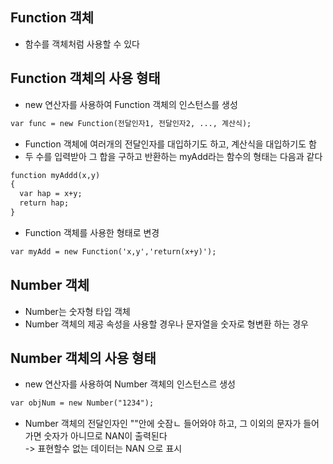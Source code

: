 ## Function 객체
- 함수를 객체처럼 사용할 수 있다

## Function 객체의 사용 형태
- new 연산자를 사용하여 Function 객체의 인스턴스를 생성
```html
var func = new Function(전달인자1, 전달인자2, ..., 계산식);
```
- Function 객체에 여러개의 전달인자를 대입하기도 하고, 계산식을 대입하기도 함
- 두 수를 입력받아 그 합을 구하고 반환하는 myAdd라는 함수의 형태는 다음과 같다
```html
function myAddd(x,y)
{
  var hap = x+y;
  return hap;
}
```
- Function 객체를 사용한 형태로 변경
```html
var myAdd = new Function('x,y','return(x+y)');
```

## Number 객체
- Number는 숫자형 타입 객체
- Number 객체의 제공 속성을 사용할 경우나 문자열을 숫자로 형변환 하는 경우

## Number 객체의 사용 형태
- new 연산자를 사용하여 Number 객체의 인스턴스르 생성
```html
var objNum = new Number("1234");
```
- Number 객체의 전달인자인 ""안에 숫잠ㄴ 들어와야 하고, 그 이외의 문자가 들어가면 숫자가 아니므로 NAN이 출력된다<br> -> 표현할수 없는 데이터는 NAN 으로 표시


